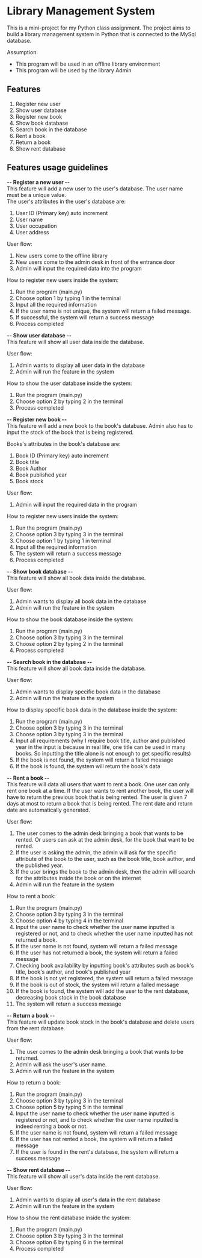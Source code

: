 # Library Management System

This is a mini-project for my Python class assignment. The project aims to build a library management system in Python that is connected to the MySql database.  
  
Assumption:  
- This program will be used in an offline library environment
- This program will be used by the library Admin

## Features
1. Register new user
2. Show user database
3. Register new book
4. Show book database
5. Search book in the database
6. Rent a book
7. Return a book
8. Show rent database

## Features usage guidelines  

**-- Register a new user --**  
This feature will add a new user to the user's database. The user name must be a unique value.  
The user's attributes in the user's database are:  
1. User ID (Primary key) auto increment
2. User name  
3. User occupation
4. User address 
  
User flow:  
1. New users come to the offline library
2. New users come to the admin desk in front of the entrance door
3. Admin will input the required data into the program

How to register new users inside the system:  
1. Run the program (main.py)
2. Choose option 1 by typing 1 in the terminal
3. Input all the required information
4. If the user name is not unique, the system will return a failed message.
5. If successful, the system will return a success message
6. Process completed
  
**-- Show user database --**  
This feature will show all user data inside the database.  

User flow:  
1. Admin wants to display all user data in the database
2. Admin will run the feature in the system

How to show the user database inside the system:  
1. Run the program (main.py)
2. Choose option 2 by typing 2 in the terminal
3. Process completed  

**-- Register new book --**  
This feature will add a new book to the book's database. Admin also has to input the stock of the book that is being registered. 

Books's attributes in the book's database are:  
1. Book ID (Primary key) auto increment
2. Book title  
3. Book Author
4. Book published year
5. Book stock 
  
User flow:  
1. Admin will input the required data in the program

How to register new users inside the system:  
1. Run the program (main.py)
2. Choose option 3 by typing 3 in the terminal
3. Choose option 1 by typing 1 in terminal
3. Input all the required information
5. The system will return a success message
6. Process completed  

**-- Show book database --**  
This feature will show all book data inside the database.  

User flow:  
1. Admin wants to display all book data in the database
2. Admin will run the feature in the system

How to show the book database inside the system:  
1. Run the program (main.py)
2. Choose option 3 by typing 3 in the terminal
3. Choose option 2 by typing 2 in the terminal  
4. Process completed  
  

**-- Search book in the database --**  
This feature will show all book data inside the database.  

User flow:  
1. Admin wants to display specific book data in the database
2. Admin will run the feature in the system

How to display specific book data in the database inside the system:  
1. Run the program (main.py)
2. Choose option 3 by typing 3 in the terminal
3. Choose option 3 by typing 3 in the terminal  
4. Input all requirements (why I require book title, author and published year in the input is because in real life, one title can be used in many books. So inputting the title alone is not enough to get specific results)
5. If the book is not found, the system will return a failed message
6. If the book is found, the system will return the book's data  

**-- Rent a book --**  
This feature will data all users that want to rent a book. One user can only rent one book at a time. If the user wants to rent another book, the user will have to return the previous book that is being rented. The user is given 7 days at most to return a book that is being rented. The rent date and return date are automatically generated. 

User flow:  
1. The user comes to the admin desk bringing a book that wants to be rented. Or users can ask at the admin desk, for the book that want to be rented.
2. If the user is asking the admin, the admin will ask for the specific attribute of the book to the user, such as the book title, book author, and the published year.
3. If the user brings the book to the admin desk, then the admin will search for the attributes inside the book or on the internet
4. Admin will run the feature in the system

How to rent a book:  
1. Run the program (main.py)
2. Choose option 3 by typing 3 in the terminal
3. Choose option 4 by typing 4 in the terminal  
4. Input the user name to check whether the user name inputted is registered or not, and to check whether the user name inputted has not returned a book.
5. If the user name is not found, system will return a failed message
6. If the user has not returned a book, the system will return a failed message
7. Checking book availability by inputting book's attributes such as book's title, book's author, and book's published year
8. If the book is not yet registered, the system will return a failed message
9. If the book is out of stock, the system will return a failed message
10. If the book is found, the system will add the user to the rent database, decreasing book stock in the book database
11. The system will return a success message  
  
**-- Return a book --**  
This feature will update book stock in the book's database and delete users from the rent database. 

User flow:  
1. The user comes to the admin desk bringing a book that wants to be returned.
2. Admin will ask the user's user name.
3. Admin will run the feature in the system

How to return a book:  
1. Run the program (main.py)
2. Choose option 3 by typing 3 in the terminal
3. Choose option 5 by typing 5 in the terminal  
4. Input the user name to check whether the user name inputted is registered or not, and to check whether the user name inputted is indeed renting a book or not.
5. If the user name is not found, system will return a failed message
6. If the user has not rented a book, the system will return a failed message
7. If the user is found in the rent's database, the system will return a success message  
  
**-- Show rent database --**  
This feature will show all user's data inside the rent database.  

User flow:  
1. Admin wants to display all user's data in the rent database
2. Admin will run the feature in the system

How to show the rent database inside the system:  
1. Run the program (main.py)
2. Choose option 3 by typing 3 in the terminal
3. Choose option 6 by typing 6 in the terminal  
4. Process completed  

